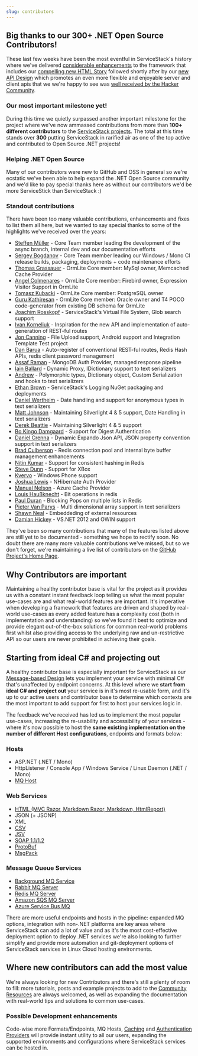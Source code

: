 ```yaml
---
slug: contributors
---
```


## Big thanks to our 300+ .NET Open Source Contributors!

These last few weeks have been the most eventful in ServiceStack's history where we've delivered [considerable enhancements](/release-notes-history) to the framework that includes our [compelling new HTML Story](https://razor.netcore.io) followed shortly after by our [new API Design](/api-design) which promotes an even more flexible and enjoyable server and client apis that we we're happy to see was [well received by the Hacker Community](http://news.ycombinator.com/item?id=4564416).

### Our most important milestone yet!

During this time we quietly surpassed another important milestone for the project where we've now ammassed contributions from more than **100+ different contributors** to the [ServiceStack projects](https://github.com/ServiceStack). The total at this time stands over **300** putting ServiceStack in rarified air as one of the top active and contributed to Open Source .NET projects! 

### Helping .NET Open Source 

Many of our contributors were new to GitHub and OSS in general so we're ecstatic we've been able to help expand the .NET Open Source community and we'd like to pay special thanks here as without our contributors we'd be more ServiceStick than ServiceStack :)

### Standout contributions

There have been too many valuable contributions, enhancements and fixes to list them all here, but we wanted to say special thanks to some of the highlights we've received over the years:

  - [Steffen Müller](https://github.com/arxisos) - Core Team member leading the development of the async branch, internal dev and our documentation efforts
  - [Sergey Bogdanov](https://github.com/desunit) - Core Team member leading our Windows / Mono CI release builds, packaging, deployments + code maintenance efforts
  - [Thomas Grassauer](https://github.com/brainless83) - OrmLite Core member: MySql owner, Memcached Cache Provider
  - [Angel Colmenares](https://github.com/angelcolmenares) - OrmLite Core member: Firebird owner, Expression Visitor Support in OrmLite
  - [Tomasz Kubacki](https://github.com/tomaszkubacki)   - OrmLite Core member: PostgreSQL owner
  - [Guru Kathiresan](https://github.com/gkathire)  - OrmLite Core member: Oracle owner and T4 POCO code-generator from existing DB schema for OrmLite
  - [Joachim Rosskopf](https://github.com/jrosskopf) - ServiceStack's Virtual File System, Glob search support
  - [Ivan Korneliuk](https://github.com/vansha) - Inspiration for the new API and implementation of auto-generation of REST-ful routes
  - [Jon Canning](https://github.com/JonCanning) - File Upload support, Android support and Integration Template Test project
  - [Dan Barua](https://github.com/danbarua) - Auto-register of conventional REST-ful routes, Redis Hash APIs, redis client password management
  - [Assaf Raman](https://github.com/assaframan) - MongoDB Auth Provider, managed response pipeline
  - [Iain Ballard](https://github.com/i-e-b) - Dynamic Proxy, IDictionary support to text serializers
  - [Andrew](https://github.com/awr) - Polymorphic types, Dictionary object, Custom Serialization and hooks to text serializers
  - [Ethan Brown](https://github.com/Iristyle) - ServiceStack's Logging NuGet packaging and deployments  
  - [Daniel Wertheim](https://github.com/danielwertheim) - Date handling and support for anonymous types in text serializers
  - [Matt Johnson](https://github.com/mj1856) - Maintaining Silverlight 4 & 5 support, Date Handling in text serializers
  - [Derek Beattie](https://github.com/dbeattie71) - Maintaining Silverlight 4 & 5 support
  - [Bo Kingo Damgaard](https://github.com/bokmadsen) - Support for Digest Authentication
  - [Daniel Crenna](https://github.com/danielcrenna) - Dynamic Expando Json API, JSON property convention support in text serializers
  - [Brad Culberson](https://github.com/bculberson) - Redis connection pool and internal byte buffer management enhancements
  - [Nitin Kumar](https://github.com/kumarnitin) - Support for consistent hashing in Redis
  - [Steve Dunn](https://github.com/SteveDunn) - Support for XBox
  - [Kvervo](https://github.com/kvervo) - Windows Phone support
  - [Joshua Lewis](https://github.com/joshilewis) - NHibernate Auth Provider
  - [Manual Nelson](https://github.com/manuelnelson) - Azure Cache Provider
  - [Louis Haußknecht](https://github.com/lhaussknecht) - Bit operations in redis
  - [Paul Duran](https://github.com/paulduran) - Blocking Pops on multiple lists in Redis
  - [Pieter Van Parys](https://github.com/pietervp) - Multi dimensional array support in text serializers
  - [Shawn Neal](https://github.com/sneal) - Embeddeding of external resources
  - [Damian Hickey](https://github.com/damianh) - VS.NET 2012 and OWIN support

They've been so many contributions that many of the features listed above are still yet to be documented - something we hope to rectify soon. No doubt there are many more valuable contributions we've missed, but so we don't forget, we're maintaining a live list of contributors on the [GitHub Project's Home Page](https://github.com/ServiceStack/ServiceStack#contributors).

## Why Contributors are important

Maintaining a healthy contributor base is vital for the project as it provides us with a constant instant feedback loop telling us what the most popular use-cases are and what real-world features are important. It's imperative when developing a framework that features are driven and shaped by real-world use-cases as every added feature has a complexity cost (both in implementation and understanding) so we've found it best to optimize and provide elegant out-of-the-box solutions for common real-world problems first whilst also providing access to the underlying raw and un-restrictive API so our users are never prohibited in achieving their goals.

## Starting from ideal C# and projecting out

A healthy contributor base is especially important for ServiceStack as our [Message-based Design](/advantages-of-message-based-web-services) lets you implement your service with minimal C# that's unaffected by endpoint concerns. At this level where we **start from ideal C# and project out** your service is in it's most re-usable form, and it's up to our active users and contributor base to determine which contexts are the most important to add support for first to host your services logic in.

The feedback we've received has led us to implement the most popular use-cases, increasing the re-usability and accessibility of your services - where it's now possible to host the **same existing implementation on the number of different Host configurations**, endpoints and formats below:

### Hosts

  - ASP.NET (.NET / Mono)
  - HttpListener / Console App / Windows Service / Linux Daemon (.NET / Mono)
  - [MQ Host](/redis-mq)

### Web Services

  - [HTML (MVC Razor, Markdown Razor, Markdown, HtmlReport)](https://razor.netcore.io/)
  - JSON (+ JSONP)
  - XML
  - [CSV](/csv-format)
  - [JSV](/jsv-format)
  - [SOAP 1.1/1.2](/soap-support)
  - [ProtoBuf](/protobuf-format)
  - [MsgPack](/messagepack-format)

### Message Queue Services

  - [Background MQ Service](/background-mq)
  - [Rabbit MQ Server](/rabbit-mq)
  - [Redis MQ Server](/redis-mq)
  - [Amazon SQS MQ Server](/amazon-sqs-mq)
  - [Azure Service Bus MQ](/azure-service-bus-mq)

There are more useful endpoints and hosts in the pipeline: expanded MQ options, integration with non-.NET platforms are key areas where ServiceStack can add a lot of value and as it's the most cost-effective deployment option to deploy .NET services we're also looking to further simplify and provide more automation and git-deployment options of ServiceStack services in Linux Cloud hosting environments. 

## Where new contributors can add the most value

We're always looking for new Contributors and there's still a plenty of room to fill: more tutorials, posts and example projects to add to the [Community Resources](/community-resources) are always welcomed, as well as expanding the documentation with real-world tips and solutions to common use-cases. 

### Possible Development enhancements

Code-wise more Formats/Endpoints, MQ Hosts, [Caching](/caching) and [Authentication Providers](/authentication-and-authorization) will provide instant utility to all our users, expanding the supported environments and configurations where ServiceStack services can be hosted in.
